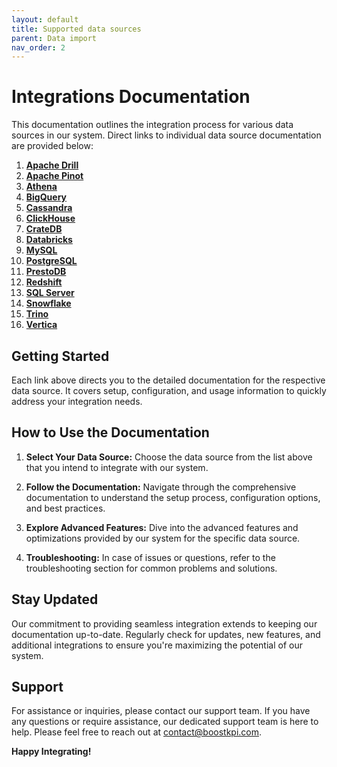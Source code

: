 ```yaml
---
layout: default
title: Supported data sources
parent: Data import
nav_order: 2
---
```


# Integrations Documentation

This documentation outlines the integration process for various data sources in our system. Direct
links to individual data source documentation are provided below:

1. [**Apache Drill**](./source/apache-drill)
2. [**Apache Pinot**](./source/apache-pinot)
3. [**Athena**](./source/athena)
4. [**BigQuery**](./source/bigquery)
5. [**Cassandra**](./source/cassandra)
6. [**ClickHouse**](./source/clickhouse)
7. [**CrateDB**](./source/cratedb)
8. [**Databricks**](./source/databricks)
9. [**MySQL**](./source/mysql)
10. [**PostgreSQL**](./source/postgresql)
11. [**PrestoDB**](./source/prestodb)
12. [**Redshift**](./source/redshift)
13. [**SQL Server**](./source/sql-server)
14. [**Snowflake**](./source/snowflake)
15. [**Trino**](./source/trino)
16. [**Vertica**](./source/vertica)

## Getting Started

Each link above directs you to the detailed documentation for the respective data source. It covers
setup, configuration, and usage information to quickly address your integration needs.

## How to Use the Documentation

1. **Select Your Data Source:** Choose the data source from the list above that you intend to
   integrate with our system.

2. **Follow the Documentation:** Navigate through the comprehensive documentation to understand the
   setup process, configuration options, and best practices.

3. **Explore Advanced Features:** Dive into the advanced features and optimizations provided by our
   system for the specific data source.

4. **Troubleshooting:** In case of issues or questions, refer to the troubleshooting section for
   common problems and solutions.

## Stay Updated

Our commitment to providing seamless integration extends to keeping our documentation up-to-date.
Regularly check for updates, new features, and additional integrations to ensure you're maximizing
the potential of our system.

## Support

For assistance or inquiries, please contact our support team. If you have any questions or require
assistance, our dedicated support team is here to help. Please
feel free to reach out at [contact@boostkpi.com](mailto:contact@boostkpi.com).

**Happy Integrating!**
